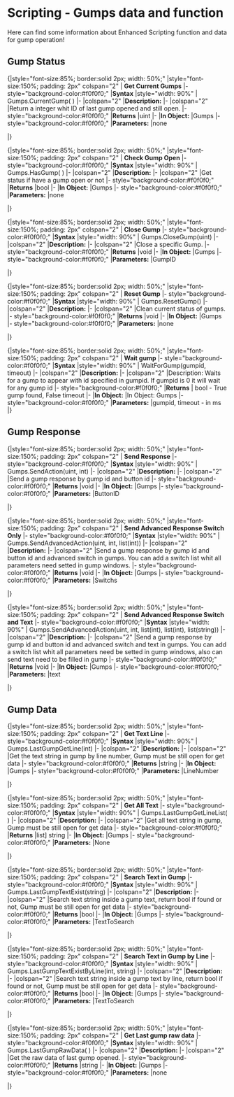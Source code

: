 #  Scripting - Gumps data and function 
Here can find some information about Enhanced Scripting function and data for gump operation!

##  Gump Status 

{|style="font-size:85%; border:solid 2px; width: 50%;"
|style="font-size:150%;  padding: 2px" colspan="2" | **Get Current Gumps**
|- style="background-color:#f0f0f0;"
|**Syntax**
|style="width: 90%" | Gumps.CurrentGump( )
|-
|colspan="2" |**Description:**
|-
|colspan="2" |Return a integer whit ID of last gump opened and still open.
|- style="background-color:#f0f0f0;"
|**Returns**
|uint
|-
|**In Object:**
|Gumps
|- style="background-color:#f0f0f0;"
|**Parameters:**
|none

|}

{|style="font-size:85%; border:solid 2px; width: 50%;"
|style="font-size:150%;  padding: 2px" colspan="2" | **Check Gump Open**
|- style="background-color:#f0f0f0;"
|**Syntax**
|style="width: 90%" | Gumps.HasGump( )
|-
|colspan="2" |**Description:**
|-
|colspan="2" |Get status if have a gump open or not
|- style="background-color:#f0f0f0;"
|**Returns**
|bool
|-
|**In Object:**
|Gumps
|- style="background-color:#f0f0f0;"
|**Parameters:**
|none

|}

{|style="font-size:85%; border:solid 2px; width: 50%;"
|style="font-size:150%;  padding: 2px" colspan="2" | **Close Gump**
|- style="background-color:#f0f0f0;"
|**Syntax**
|style="width: 90%" | Gumps.CloseGump(uint)
|-
|colspan="2" |**Description:**
|-
|colspan="2" |Close a specific Gump.
|- style="background-color:#f0f0f0;"
|**Returns**
|void
|-
|**In Object:**
|Gumps
|- style="background-color:#f0f0f0;"
|**Parameters:**
|GumpID

|}

{|style="font-size:85%; border:solid 2px; width: 50%;"
|style="font-size:150%;  padding: 2px" colspan="2" | **Reset Gump**
|- style="background-color:#f0f0f0;"
|**Syntax**
|style="width: 90%" | Gumps.ResetGump()
|-
|colspan="2" |**Description:**
|-
|colspan="2" |Clean current status of gumps.
|- style="background-color:#f0f0f0;"
|**Returns**
|void
|-
|**In Object:**
|Gumps
|- style="background-color:#f0f0f0;"
|**Parameters:**
|none

|}

{|style="font-size:85%; border:solid 2px; width: 50%;"
|style="font-size:150%;  padding: 2px" colspan="2" | **Wait gump**
|- style="background-color:#f0f0f0;"
|**Syntax**
|style="width: 90%" | WaitForGump(gumpid, timeout)
|-
|colspan="2" |**Description:**
|-
|colspan="2" |Description: Waits for a gump to appear with id specified in gumpid. If gumpid is 0 it will wait for any gump id
|- style="background-color:#f0f0f0;"
|**Returns**
| bool - True gump found, False timeout
|-
|**In Object:**
|In Object:	Gumps
|- style="background-color:#f0f0f0;"
|**Parameters:**
|gumpid, timeout - in ms
|}

##  Gump Response 

{|style="font-size:85%; border:solid 2px; width: 50%;"
|style="font-size:150%;  padding: 2px" colspan="2" | **Send Response**
|- style="background-color:#f0f0f0;"
|**Syntax**
|style="width: 90%" | Gumps.SendAction(uint, int)
|-
|colspan="2" |**Description:**
|-
|colspan="2" |Send a gump response by gump id and button id
|- style="background-color:#f0f0f0;"
|**Returns**
|void
|-
|**In Object:**
|Gumps
|- style="background-color:#f0f0f0;"
|**Parameters:**
|ButtonID

|}

{|style="font-size:85%; border:solid 2px; width: 50%;"
|style="font-size:150%;  padding: 2px" colspan="2" | **Send Advanced Response Switch Only**
|- style="background-color:#f0f0f0;"
|**Syntax**
|style="width: 90%" | Gumps.SendAdvancedAction(uint, int, list(int))
|-
|colspan="2" |**Description:**
|-
|colspan="2" |Send a gump response by gump id and button id and advanced switch in gumps. You can add a switch list whit all parameters need setted in gump windows.
|- style="background-color:#f0f0f0;"
|**Returns**
|void
|-
|**In Object:**
|Gumps
|- style="background-color:#f0f0f0;"
|**Parameters:**
|Switchs

|}

{|style="font-size:85%; border:solid 2px; width: 50%;"
|style="font-size:150%;  padding: 2px" colspan="2" | **Send Advanced Response Switch and Text**
|- style="background-color:#f0f0f0;"
|**Syntax**
|style="width: 90%" | Gumps.SendAdvancedAction(uint, int, list(int), list(int), list(string))
|-
|colspan="2" |**Description:**
|-
|colspan="2" |Send a gump response by gump id and button id and advanced switch and text in gumps. You can add a switch list whit all parameters need be setted in gump windows, also can send text need to be filled in gump
|- style="background-color:#f0f0f0;"
|**Returns**
|void
|-
|**In Object:**
|Gumps
|- style="background-color:#f0f0f0;"
|**Parameters:**
|text

|}

##  Gump Data 

{|style="font-size:85%; border:solid 2px; width: 50%;"
|style="font-size:150%;  padding: 2px" colspan="2" | **Get Text Line**
|- style="background-color:#f0f0f0;"
|**Syntax**
|style="width: 90%" | Gumps.LastGumpGetLine(int)
|-
|colspan="2" |**Description:**
|-
|colspan="2" |Get the text string in gump by line number, Gump must be still open for get data
|- style="background-color:#f0f0f0;"
|**Returns**
|string
|-
|**In Object:**
|Gumps
|- style="background-color:#f0f0f0;"
|**Parameters:**
|LineNumber

|}

{|style="font-size:85%; border:solid 2px; width: 50%;"
|style="font-size:150%;  padding: 2px" colspan="2" | **Get All Text**
|- style="background-color:#f0f0f0;"
|**Syntax**
|style="width: 90%" | Gumps.LastGumpGetLineList( )
|-
|colspan="2" |**Description:**
|-
|colspan="2" |Get all text string in gump, Gump must be still open for get data
|- style="background-color:#f0f0f0;"
|**Returns**
|list] string
|-
|**In Object:**
|Gumps
|- style="background-color:#f0f0f0;"
|**Parameters:**
|None

|}

{|style="font-size:85%; border:solid 2px; width: 50%;"
|style="font-size:150%;  padding: 2px" colspan="2" | **Search Text in Gump**
|- style="background-color:#f0f0f0;"
|**Syntax**
|style="width: 90%" | Gumps.LastGumpTextExist(string)
|-
|colspan="2" |**Description:**
|-
|colspan="2" |Search text string inside a gump text, return bool if found or not, Gump must be still open for get data
|- style="background-color:#f0f0f0;"
|**Returns**
|bool
|-
|**In Object:**
|Gumps
|- style="background-color:#f0f0f0;"
|**Parameters:**
|TextToSearch

|}

{|style="font-size:85%; border:solid 2px; width: 50%;"
|style="font-size:150%;  padding: 2px" colspan="2" | **Search Text in Gump by Line**
|- style="background-color:#f0f0f0;"
|**Syntax**
|style="width: 90%" | Gumps.LastGumpTextExistByLine(int, string)
|-
|colspan="2" |**Description:**
|-
|colspan="2" |Search text string inside a gump text by line, return bool if found or not, Gump must be still open for get data
|- style="background-color:#f0f0f0;"
|**Returns**
|bool
|-
|**In Object:**
|Gumps
|- style="background-color:#f0f0f0;"
|**Parameters:**
|TextToSearch

|}

{|style="font-size:85%; border:solid 2px; width: 50%;"
|style="font-size:150%;  padding: 2px" colspan="2" | **Get Last gump raw data**
|- style="background-color:#f0f0f0;"
|**Syntax**
|style="width: 90%" | Gumps.LastGumpRawData( )
|-
|colspan="2" |**Description:**
|-
|colspan="2" |Get the raw data of last gump opened.
|- style="background-color:#f0f0f0;"
|**Returns**
|string
|-
|**In Object:**
|Gumps
|- style="background-color:#f0f0f0;"
|**Parameters:**
|none

|}

